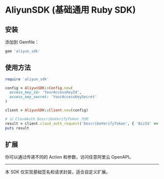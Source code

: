 # AliyunSDK (基础通用 Ruby SDK)

## 安装

添加到 Gemfile：

```ruby
gem 'aliyun_sdk'
```

## 使用方法

```ruby
require 'aliyun_sdk'

config = AliyunSDK::Config.new(
  access_key_id: 'YourAccessKeyId',
  access_key_secret: 'YourAccessKeySecret'
)

client = AliyunSDK::Client.new(config)

# 以 CloudAuth DescribeVerifyToken 为例
result = client.cloud_auth_request('DescribeVerifyToken', { 'BizId' => 'xxx' })
puts result
```

## 扩展

你可以通过传递不同的 Action 和参数，访问任意阿里云 OpenAPI。

---

本 SDK 仅实现基础签名和请求封装，适合自定义扩展。

